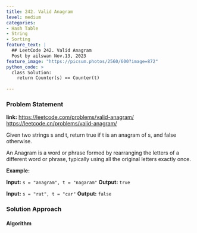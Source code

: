 ```yaml
---
title: 242. Valid Anagram
level: medium
categories:
- Hash Table
- String
- Sorting
feature_text: |
  ## LeetCode 242. Valid Anagram
  Post by ailswan Nov.13, 2023
feature_image: "https://picsum.photos/2560/600?image=872"
python_code: >
  class Solution:
    return Counter(s) == Counter(t)
         
---
```


### Problem Statement
**link:**
https://leetcode.com/problems/valid-anagram/
https://leetcode.cn/problems/valid-anagram/
 
Given two strings s and t, return true if t is an anagram of s, and false otherwise.

An Anagram is a word or phrase formed by rearranging the letters of a different word or phrase, typically using all the original letters exactly once.

**Example:**

**Input:** `s = "anagram", t = "nagaram"`
**Output:** `true`
 
**Input:** `s = "rat", t = "car"`
**Output:** `false`

### Solution Approach
 
#### Algorithm
 